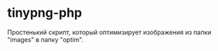 # tinypng-php
Простенький скрипт, который оптимизирует изображения из папки "images" в папку "optim".
